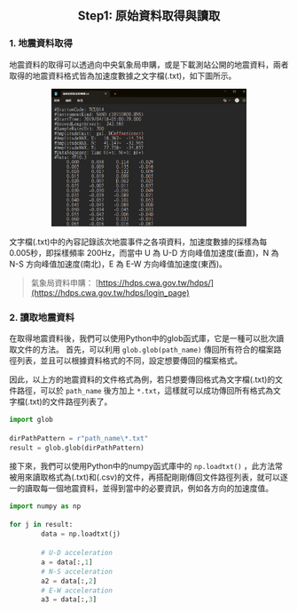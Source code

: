 <h2 align="center">
Step1: 原始資料取得與讀取
</h2>


### 1. 地震資料取得


地震資料的取得可以透過向中央氣象局申購，或是下載測站公開的地震資料，兩者取得的地震資料格式皆為加速度數據之文字檔(.txt)，如下圖所示。


<p align="center">
<img src="/images/地震資料格式.png" alt="drawing" width="70%"/>
</p>


文字檔(.txt)中的內容記錄該次地震事件之各項資料，加速度數據的採樣為每 0.005秒，即採樣頻率 200Hz，而當中 U 為 U-D 方向峰值加速度(垂直)，N 為 N-S 方向峰值加速度(南北)，E 為 E-W 方向峰值加速度(東西)。


> 氣象局資料申購： [https://hdps.cwa.gov.tw/hdps/](https://hdps.cwa.gov.tw/hdps/login_page)


### 2. 讀取地震資料

在取得地震資料後，我們可以使用Python中的glob函式庫，它是一種可以批次讀取文件的方法。
首先，可以利用 ``` glob.glob(path_name) ``` 傳回所有符合的檔案路徑列表，並且可以根據資料格式的不同，設定想要傳回的檔案格式。


因此，以上方的地震資料的文件格式為例，若只想要傳回格式為文字檔(.txt)的文件路徑，可以於 ``` path_name ``` 後方加上 ``` *.txt ```，這樣就可以成功傳回所有格式為文字檔(.txt)的文件路徑列表了。

 
```python
import glob

dirPathPattern = r"path_name\*.txt"  
result = glob.glob(dirPathPattern)
```


接下來，我們可以使用Python中的numpy函式庫中的 ``` np.loadtxt() ``` ，此方法常被用來讀取格式為(.txt)和(.csv)的文件，再搭配剛剛傳回文件路徑列表，就可以逐一的讀取每一個地震資料，並得到當中的必要資訊，例如各方向的加速度值。


```python
import numpy as np

for j in result:
        data = np.loadtxt(j)

        # U-D acceleration
        a = data[:,1]
        # N-S acceleration
        a2 = data[:,2]
        # E-W acceleration
        a3 = data[:,3]
```
